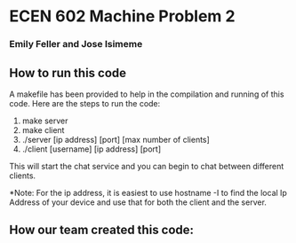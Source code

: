 # ECEN 602 Machine Problem 2
### Emily Feller and Jose Isimeme


## How to run this code
A makefile has been provided to help in the compilation and running of this code. Here are the steps to run the code:

1. make server
2. make client
3. ./server [ip address] [port] [max number of clients]
4. ./client [username] [ip address] [port]

This will start the chat service and you can begin to chat between different clients. 

*Note: For the ip address, it is easiest to use hostname -I to find the local Ip Address of your device and use that for both the client and the server. 

## How our team created this code:
